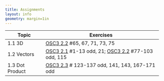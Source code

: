 ```yaml
---
title: Assignments
layout: info
geometry: margin=1in
---
```


|Topic|Exercises|
|-----|---------|
| 1.1 3D | [OSC3 2.2](https://openstax.org/books/calculus-volume-3/pages/2-2-vectors-in-three-dimensions) #65, 67, 71, 73, 75 |
| 1.2 Vectors | [OSC3 2.1](https://openstax.org/books/calculus-volume-3/pages/2-1-vectors-in-the-plane) #1-13 odd, 21; [OSC3 2.2](https://openstax.org/books/calculus-volume-3/pages/2-2-vectors-in-three-dimensions) #77-103 odd, 115 |
| 1.3 Dot Product | [OSC3 2.3](https://openstax.org/books/calculus-volume-3/pages/2-3-the-dot-product) # 123-137 odd, 141, 143, 167-171 odd|

